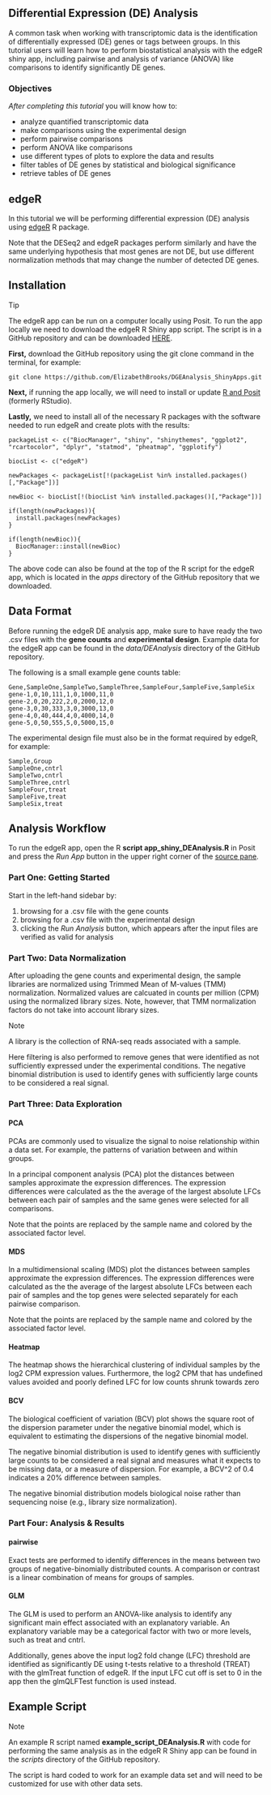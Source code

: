 ## Differential Expression (DE) Analysis

A common task when working with transcriptomic data is the identification of differentially expressed (DE) genes or tags between groups. In this tutorial users will learn how to perform biostatistical analysis with the edgeR shiny app, including pairwise and analysis of variance (ANOVA) like comparisons to identify significantly DE genes.

### Objectives

<i>After completing this tutorial</i> you will know how to:
* analyze quantified transcriptomic data
* make comparisons using the experimental design
* perform pairwise comparisons
* perform ANOVA like comparisons
* use different types of plots to explore the data and results
* filter tables of DE genes by statistical and biological significance 
* retrieve tables of DE genes

## edgeR

In this tutorial we will be performing differential expression (DE) analysis using [edgeR](https://bioconductor.org/packages/release/bioc/html/edgeR.html) R package. 

Note that the DESeq2 and edgeR packages perform similarly and have the same underlying hypothesis that most genes are not DE, but use different normalization methods that may change the number of detected DE genes.

## Installation

> [!TIP]
> The edgeR app can be run on a computer locally using Posit. To run the app locally we need to download the edgeR R Shiny app script. The script is in a GitHub repository and can be downloaded [HERE](https://github.com/ElizabethBrooks/DGEAnalysis_ShinyApps/tree/main).

<b>First,</b> download the GitHub repository using the git clone command in the terminal, for example:

```
git clone https://github.com/ElizabethBrooks/DGEAnalysis_ShinyApps.git
```

<b>Next,</b> if running the app locally, we will need to install or update [R and Posit](https://posit.co/download/rstudio-desktop/) (formerly RStudio).

<b>Lastly,</b> we need to install all of the necessary R packages with the software needed to run edgeR and create plots with the results:

```
packageList <- c("BiocManager", "shiny", "shinythemes", "ggplot2", "rcartocolor", "dplyr", "statmod", "pheatmap", "ggplotify")

biocList <- c("edgeR")

newPackages <- packageList[!(packageList %in% installed.packages()[,"Package"])]

newBioc <- biocList[!(biocList %in% installed.packages()[,"Package"])]

if(length(newPackages)){
  install.packages(newPackages)
}

if(length(newBioc)){
  BiocManager::install(newBioc)
}
```

The above code can also be found at the top of the R script for the edgeR app, which is located in the <i>apps</i> directory of the GitHub repository that we downloaded.

## Data Format

Before running the edgeR DE analysis app, make sure to have ready the two .csv files with the <b>gene counts</b> and <b>experimental design</b>. Example data for the edgeR app can be found in the <i>data/DEAnalysis</i> directory of the GitHub repository.

The following is a small example gene counts table:

```
Gene,SampleOne,SampleTwo,SampleThree,SampleFour,SampleFive,SampleSix
gene-1,0,10,111,1,0,1000,11,0
gene-2,0,20,222,2,0,2000,12,0
gene-3,0,30,333,3,0,3000,13,0
gene-4,0,40,444,4,0,4000,14,0
gene-5,0,50,555,5,0,5000,15,0
```

The experimental design file must also be in the format required by edgeR, for example: 

```
Sample,Group
SampleOne,cntrl
SampleTwo,cntrl
SampleThree,cntrl
SampleFour,treat
SampleFive,treat
SampleSix,treat
```

## Analysis Workflow

To run the edgeR app, open the R <b>script app_shiny_DEAnalysis.R</b> in Posit and press the <i>Run App</i> button in the upper right corner of the [source pane](https://docs.posit.co/ide/user/ide/guide/ui/ui-panes.html).

### Part One: Getting Started

Start in the left-hand sidebar by:

1. browsing for a .csv file with the gene counts
2. browsing for a .csv file with the experimental design
3. clicking the <i>Run Analysis</i> button, which appears after the input files are verified as valid for analysis

### Part Two: Data Normalization

After uploading the gene counts and experimental design, the sample libraries are normalized using Trimmed Mean of M-values (TMM) normalization. Normalized values are calcuated in counts per million (CPM) using the normalized library sizes. Note, however, that TMM normalization factors do not take into account library sizes.

> [!NOTE]
> A library is the collection of RNA-seq reads associated with a sample.

Here filtering is also performed to remove genes that were identified as not sufficiently expressed under the experimental conditions. The negative binomial distribution is used to identify genes with sufficiently large counts to be considered a real signal.

### Part Three: Data Exploration

#### PCA

PCAs are commonly used to visualize the signal to noise relationship within a data set. For example, the patterns of variation between and within groups.

In a principal component analysis (PCA) plot the distances between samples approximate the expression differences. The expression differences were calculated as the the average of the largest absolute LFCs between each pair of samples and the same genes were selected for all comparisons. 

Note that the points are replaced by the sample name and colored by the associated factor level.

#### MDS

In a multidimensional scaling (MDS) plot the distances between samples approximate the expression differences. The expression differences were calculated as the the average of the largest absolute LFCs between each pair of samples and the top genes were selected separately for each pairwise comparison. 

Note that the points are replaced by the sample name and colored by the associated factor level.

#### Heatmap

The heatmap shows the hierarchical clustering of individual samples by the log2 CPM expression values. Furthermore, the log2 CPM that has undefined values avoided and poorly defined LFC for low counts shrunk towards zero

#### BCV

The biological coefficient of variation (BCV) plot shows the square root of the dispersion parameter under the negative binomial model, which is equivalent to estimating the dispersions of the negative binomial model.

The negative binomial distribution is used to identify genes with sufficiently large counts to be considered a real signal and measures what it expects to be missing data, or a measure of dispersion. For example, a BCV^2 of 0.4 indicates a 20% difference between samples.

The negative binomial distribution models biological noise rather than sequencing noise (e.g., library size normalization).

### Part Four: Analysis & Results

#### pairwise

Exact tests are performed to identify differences in the means between two groups of negative-binomially distributed counts. A comparison or contrast is a linear combination of means for groups of samples.

#### GLM

The GLM is used to perform an ANOVA-like analysis to identify any significant main effect associated with an explanatory variable. An explanatory variable may be a categorical factor with two or more levels, such as treat and cntrl.

Additionally, genes above the input log2 fold change (LFC) threshold are identified as significantly DE using t-tests relative to a threshold (TREAT) with the glmTreat function of edgeR. If the input LFC cut off is set to 0 in the app then the glmQLFTest function is used instead.

## Example Script

> [!NOTE]
> An example R script named <b>example_script_DEAnalysis.R</b> with code for performing the same analysis as in the edgeR R Shiny app can be found in the <i>scripts</i> directory of the GitHub repository. 

The script is hard coded to work for an example data set and will need to be customized for use with other data sets.
